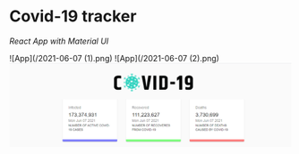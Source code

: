 # Covid-19 tracker

*React App with Material UI*

![App](/2021-06-07 (1).png)
![App](/2021-06-07 (2).png)
![App](/2021-06-07.png)
